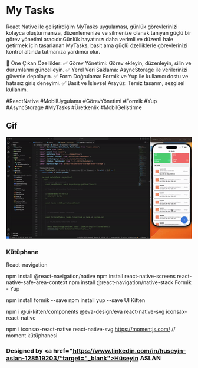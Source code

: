 # My Tasks

React Native ile geliştirdiğim MyTasks uygulaması, günlük görevlerinizi kolayca oluşturmanıza, düzenlemenize ve silmenize olanak tanıyan güçlü bir görev yönetimi aracıdır.Günlük hayatınızı daha verimli ve düzenli hale getirmek için tasarlanan MyTasks, basit ama güçlü özelliklerle görevlerinizi kontrol altında tutmanıza yardımcı olur.

🔑 Öne Çıkan Özellikler:
✅ Görev Yönetimi: Görev ekleyin, düzenleyin, silin ve durumlarını güncelleyin.
✅ Yerel Veri Saklama: AsyncStorage ile verilerinizi güvenle depolayın.
✅ Form Doğrulama: Formik ve Yup ile kullanıcı dostu ve hatasız giriş deneyimi.
✅ Basit ve İşlevsel Arayüz: Temiz tasarım, sezgisel kullanım.


#ReactNative #MobilUygulama #GörevYönetimi #Formik #Yup #AsyncStorage #MyTasks #Üretkenlik #MobilGeliştirme



## Gif

![](./src/assets/46tasks-ezgif.com-video-to-gif-converter.gif)


### Kütüphane

React-navigation

npm install @react-navigation/native
npm install react-native-screens react-native-safe-area-context
npm install @react-navigation/native-stack
Formik - Yup

npm install formik --save
npm install yup --save
UI Kitten

npm i @ui-kitten/components @eva-design/eva react-native-svg
iconsax-react-native

npm i iconsax-react-native react-native-svg
https://momentjs.com/  // moment kütüphanesi



###  Designed by <a href="https://www.linkedin.com/in/huseyin-aslan-128519203/“target="_blank">Hüseyin ASLAN</a> 